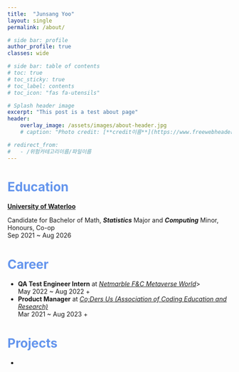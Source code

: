 ```yaml
---
title:  "Junsang Yoo"
layout: single
permalink: /about/

# side bar: profile
author_profile: true
classes: wide

# side bar: table of contents
# toc: true
# toc_sticky: true
# toc_label: contents
# toc_icon: "fas fa-utensils"

# Splash header image
excerpt: "This post is a test about page"
header:
    overlay_image: /assets/images/about-header.jpg
    # caption: "Photo credit: [**credit이름**](https://www.freewebheaders.com/technology-industry/high-tech-designs-headers/)"

# redirect_from:
#   - /위험카테고리이름/파일이름
---
```


<!-- Hello World
{: .notice--danger} -->



# <span style='color: CornflowerBlue;'>Education</span>
[**University of Waterloo**](https://uwaterloo.ca/) 

Candidate for Bachelor of Math, ***Statistics*** Major and ***Computing*** Minor, Honours, Co-op <br />
Sep 2021 ~ Aug 2026

# <span style='color: CornflowerBlue;'>Career</span>

+ **QA Test Engineer Intern** at [*Netmarble F&C Metaverse World*](https://company.netmarble.com/studio/list/fnc)> <br />
May 2022 ~ Aug 2022
  + 
+ **Product Manager** at [*Co;Ders Us (Association of Coding Education and Research)*](https://www.codersus.org/en) <br />
Mar 2021 ~ Aug 2023
  + 

# <span style='color: CornflowerBlue;'>Projects</span>

+ 

<!-- # <span style='color: DimGrey;'>Contact</span>

+ <i class="fas fa-envelope-square"></i> [Email](mailto:dbwnstkddb@gmail.com)
+ <i class="fab fa-linkedin-in"></i> [LinkedIn](https://www.linkedin.com/in/junsang-yoo-305288227/?locale=en_US)
+ <i class="fab fa-github"></i> [Github](https://github.com/junsangyooo) -->